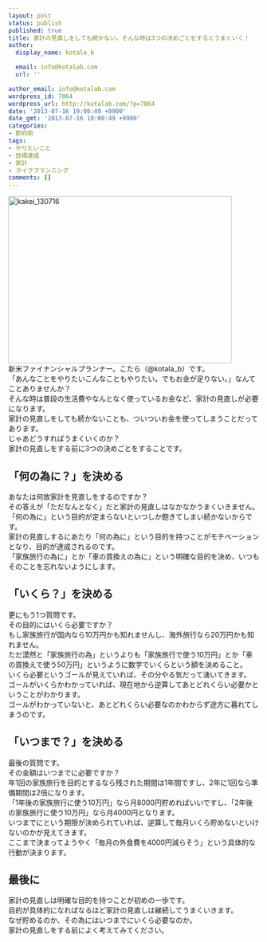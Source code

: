 ```yaml
---
layout: post
status: publish
published: true
title: 家計の見直しをしても続かない。そんな時は3つの決めごとをするとうまくいく！
author:
  display_name: kotala_b

  email: info@kotalab.com
  url: ''

author_email: info@kotalab.com
wordpress_id: 7864
wordpress_url: http://kotalab.com/?p=7864
date: '2013-07-16 19:00:49 +0900'
date_gmt: '2013-07-16 10:00:49 +0900'
categories:
- 節約術
tags:
- やりたいこと
- 目標達成
- 家計
- ライフプランニング
comments: []
---
```

<p><img src="http://kotalab.com/wp-content/uploads/kakei_130716-448x336.jpg" alt="kakei_130716" width="448" height="336" class="alignnone size-large wp-image-7870" /><br />
新米ファイナンシャルプランナー。こたら（@kotala_b）です。<br />
「あんなことをやりたいこんなこともやりたい。でもお金が足りない。」なんてことありませんか？<br />
そんな時は普段の生活費やなんとなく使っているお金など、家計の見直しが必要になります。<br />
家計の見直しをしても続かないことも、ついついお金を使ってしまうことだってあります。<br />
じゃあどうすればうまくいくのか？<br />
家計の見直しをする前に3つの決めごとをすることです。<br />
<!--more--></p>
<h2>「何の為に？」を決める</h2>
<p>あなたは何故家計を見直しをするのですか？<br />
その答えが「ただなんとなく」だと家計の見直しはなかなかうまくいきません。<br />
「何の為に」という目的が定まらないといつしか飽きてしまい続かないからです。<br />
家計の見直しするにあたり「何の為に」という目的を持つことがモチベーションとなり、目的が達成されるのです。<br />
「家族旅行の為に」とか「車の買換えの為に」という明確な目的を決め、いつもそのことを忘れないようにします。</p>
<h2>「いくら？」を決める</h2>
<p>更にもう1つ質問です。<br />
その目的にはいくら必要ですか？<br />
もし家族旅行が国内なら10万円かも知れませんし、海外旅行なら20万円かも知れません。<br />
ただ漠然と「家族旅行の為」というよりも「家族旅行で使う10万円」とか「車の買換えで使う50万円」というように数字でいくらという額を決めること。<br />
いくら必要というゴールが見えていれば、その分やる気だって湧いてきます。<br />
ゴールがいくらかわかっていれば、現在地から逆算してあとどれくらい必要かということがわかります。<br />
ゴールがわかっていないと、あとどれくらい必要なのかわからず途方に暮れてしまうのです。</p>
<h2>「いつまで？」を決める</h2>
<p>最後の質問です。<br />
その金額はいつまでに必要ですか？<br />
年1回の家族旅行を目的とするなら残された期間は1年間ですし、2年に1回なら準備期間は2倍になります。<br />
「1年後の家族旅行に使う10万円」なら月8000円貯めればいいですし、「2年後の家族旅行に使う10万円」なら月4000円となります。<br />
いつまでにという期限が決められていれば、逆算して毎月いくら貯めないといけないのかが見えてきます。<br />
ここまで決まってようやく「毎月の外食費を4000円減らそう」という具体的な行動が決まります。</p>
<h2>最後に</h2>
<p>家計の見直しは明確な目的を持つことが初めの一歩です。<br />
目的が具体的になればなるほど家計の見直しは継続してうまくいきます。<br />
なぜ貯めるのか、その為にはいつまでにいくら必要なのか。<br />
家計の見直しをする前によく考えてみてください。</p>
